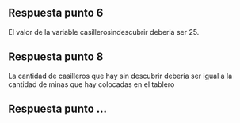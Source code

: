 ## Respuesta punto 6
El valor de la variable casillerosindescubrir deberia ser 25.

## Respuesta punto 8
La cantidad de casilleros que hay sin descubrir deberia ser igual a la cantidad de minas que hay colocadas en el tablero

## Respuesta punto ...
